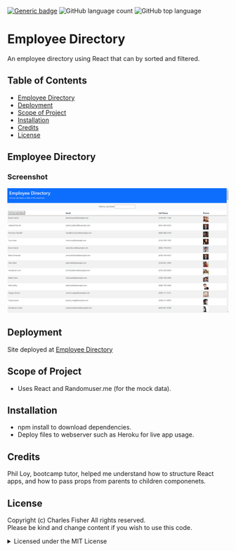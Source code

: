 [![Generic badge](https://img.shields.io/badge/license-MIT-<COLOR>.svg)](#license)
![GitHub language count](https://img.shields.io/github/languages/count/cdfishe1/employee-directory)
![GitHub top language](https://img.shields.io/github/languages/top/cdfishe1/employee-directory)

# Employee Directory

An employee directory using React that can by sorted and filtered.

## Table of Contents
* [Employee Directory](#employee-directory)
* [Deployment](#deployment)
* [Scope of Project](#scope-of-project)
* [Installation](#installation)
* [Credits](#credits)
* [License](#license)

## Employee Directory

### Screenshot
![Screenshot](screenshot.png)


## Deployment

Site deployed at [Employee Directory](https://cdfishe1.github.io/employee-directory/)

## Scope of Project

* Uses React and Randomuser.me (for the mock data).

## Installation

* npm install to download dependencies.
* Deploy files to webserver such as Heroku for live app usage.


## Credits

Phil Loy, bootcamp tutor, helped me understand how to structure React apps, and how to pass props from parents to children componenets.
## License

Copyright (c) Charles Fisher All rights reserved.<br>
Please be kind and change content if you wish to use this code.

<details><summary>Licensed under the MIT License</summary>

Copyright (c) 2021 - present | Charles Fisher

<blockquote>
Permission is hereby granted, free of charge, to any person obtaining a copy
of this software and associated documentation files (the "Software"), to deal
in the Software without restriction, including without limitation the rights
to use, copy, modify, merge, publish, distribute, sublicense, and/or sell
copies of the Software, and to permit persons to whom the Software is
furnished to do so, subject to the following conditions:

The above copyright notice and this permission notice shall be included in all
copies or substantial portions of the Software.

THE SOFTWARE IS PROVIDED "AS IS", WITHOUT WARRANTY OF ANY KIND, EXPRESS OR
IMPLIED, INCLUDING BUT NOT LIMITED TO THE WARRANTIES OF MERCHANTABILITY,
FITNESS FOR A PARTICULAR PURPOSE AND NONINFRINGEMENT. IN NO EVENT SHALL THE
AUTHORS OR COPYRIGHT HOLDERS BE LIABLE FOR ANY CLAIM, DAMAGES OR OTHER
LIABILITY, WHETHER IN AN ACTION OF CONTRACT, TORT OR OTHERWISE, ARISING FROM,
OUT OF OR IN CONNECTION WITH THE SOFTWARE OR THE USE OR OTHER DEALINGS IN THE
SOFTWARE.
</blockquote>
</details>
